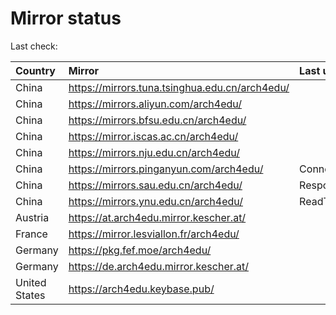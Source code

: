 <script src="./time.js"></script>
# Mirror status
Last check: <script type="text/javascript">localize(1670001511.583678);</script>

|Country|Mirror|Last update|
|:------|:-----|:----------|
|China|https://mirrors.tuna.tsinghua.edu.cn/arch4edu/|<script type="text/javascript">localize(1669962901);</script>|
|China|https://mirrors.aliyun.com/arch4edu/|<script type="text/javascript">localize(1669876732);</script>|
|China|https://mirrors.bfsu.edu.cn/arch4edu/|<script type="text/javascript">localize(1669962901);</script>|
|China|https://mirror.iscas.ac.cn/arch4edu/|<script type="text/javascript">localize(1669962901);</script>|
|China|https://mirrors.nju.edu.cn/arch4edu/|<script type="text/javascript">localize(1669962901);</script>|
|China|https://mirrors.pinganyun.com/arch4edu/|ConnectTimeout|
|China|https://mirrors.sau.edu.cn/arch4edu/|Response 500|
|China|https://mirrors.ynu.edu.cn/arch4edu/|ReadTimeout|
|Austria|https://at.arch4edu.mirror.kescher.at/|<script type="text/javascript">localize(1669962901);</script>|
|France|https://mirror.lesviallon.fr/arch4edu/|<script type="text/javascript">localize(1669962901);</script>|
|Germany|https://pkg.fef.moe/arch4edu/|<script type="text/javascript">localize(1669962901);</script>|
|Germany|https://de.arch4edu.mirror.kescher.at/|<script type="text/javascript">localize(1669962901);</script>|
|United States|https://arch4edu.keybase.pub/|<script type="text/javascript">localize(1669962901);</script>|

<script src="./tablefilter/tablefilter.js"></script>
<script src="./table.js"></script>